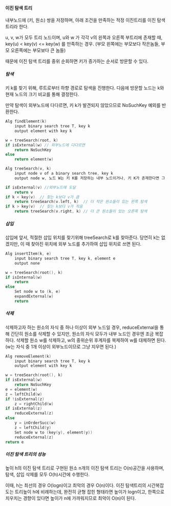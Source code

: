 #### 이진 탐색 트리
내부노드에 (키, 원소) 쌍을 저장하며, 아래 조건을 만족하는 적정 이진트리를 이진 탐색 트리라 한다.

u, v, w가 모두 트리 노드이며, u와 w 가 각각 v의 왼쪽과 오른쪽 부트리에 존재할 때, key(u) < key(v) <= key(w) 를 만족하는 경우. 
(부모 왼쪽에는 부모보다 작은놈들, 부모 오른쪽에는 부모보다 큰 놈들)

때문에 이진 탐색 트리를 중위 순회하면 키가 증가하는 순서로 방문할 수 있다.

##### 탐색
키 k를 찾기 위해, 루트로부터 하향 경로로 탐색을 진행한다. 다음에 방문할 노드는 k와 현재 노드의 크기 비교를 통해 결정한다.

만약 탐색이 외부노드에 다다르면, 키 k가 발견되지 않았으므로 NoSuchKey 예외를 반환한다.
```c
Alg findElement(k)
	input binary search tree T, key k
	output element with key k

w = treeSearch(root, k)
if isExternal(w) // 외부노드에 다다르면
	return NoSuchKey
else
	return element(w)

Alg treeSearch(v, k)
	input node v of a binary search tree, key k
	output node w, 노드 W는 키 K를 저장하는 내부 노드이거나, 키 K가 존재한다면 그 키 K가 속할 위치인 외부 노드일 것이다

if isExternal(v) //외부노드에 도달
	return v
if k < key(v)  // 찾는 k보다 v가 큼
	return treeSearch(v.left, k)  // 더 작은 원소들이 있는 왼쪽 탐색
if k > key(v)  // 찾는 k보다 v가 작음
	return treeSearch(v.right, k) // 더 큰 원소들이 있는 오른쪽 탐색
```
##### 삽입
삽입에 앞서, 적절한 삽입 위치를 찾기위해 treeSearch로 k를 찾아준다. 당연히 k는 없겠지만, 이 때 찾아진 위치에 외부 노드를 추가하여 삽입 위치로 쓰면 된다.
```c
Alg insertItem(k, e)
	input binary search tree T, key k, element e
	output none

w = treeSearch(root(), k)
if isInternal(w)
	return
else
	Set node w to (k, e)
	expandExternal(w)
	return
```
##### 삭제
삭제하고자 하는 원소의 자식 중 하나 이상이 외부 노드일 경우, reduceExternal을 통해 간단히 원소를 삭제할 수 있지만, 원소의 자식 모두가 내부 노드인 경우엔 조금 복잡하다.
삭제할 원소 w를 삭제하고, w의 중위순위 후계자를 복제하여 w를 대체하면 된다. (w는 자식 중 1개 이상이 외부노드이므로 그냥 지우면 된다.)
```c
Alg removeElement(k)
	input binary search tree T, key k
	output element with key k

w = treeSearch(root(), k)
if isExternal(w)
	return NoSuchKey
e = element(w)
z = leftChild(w)
if !isExternal(z)
	z = rightChild(w)
if isExternal(z)
	reduceExternal(z)
else
	y = inOrderSucc(w)
	z = leftChild(y)
	Set node w to (key(y), element(y))
	reduceExternal(z)
return e
```
##### 이진 탐색 트리의 성능
높이 h의 이진 탐색 트리로 구현된 원소 n개의 이진 탐색 트리는 O(n)공간을 사용하며, 탐색, 삽입 삭제를 모두 O(h)시간에 수행한다.

이때, h는 최선의 경우 O(logn)이고 최악의 경우 O(n)이다.
이진 탐색트리의 시간복잡도는 트리높이 h에 비례하는데,
완전히 균형 잡힌 형태라면 높이가 logn이고, 한쪽으로 치우치는 경향이 있다면 높이가 n에 가까워지므로 최악이 O(n)이 된다.
